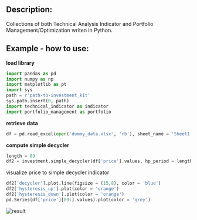 <h2> Description: </h2>

Collections of both Technical Analysis Indicator and Portfolio Management/Optimization writen in Python.


<h2> Example - how to use: </h2>

__load library__

```python
import pandas as pd
import numpy as np
import matplotlib as pt
import sys
path = r'path-to-investment_kit'
sys.path.insert(0, path)
import technical_indicator as indicator
import portfolio_management as portfolio
```

__retrieve data__

```python
df = pd.read_excel(open('dummy_data.xlsx', 'rb'), sheet_name = 'Sheet1', engine = 'openpyxl')
```

__compute simple decycler__
```python
length = 89
df2 = investment.simple_decycler(df['price'].values, hp_period = length,return_df = True)
```

visualize price to simple decycler indicator
```python
df2['decycler'].plot.line(figsize = (15,8), color = 'blue')
df2['hysteresis_up'].plot(color = 'orange')
df2['hysteresis_down'].plot(color = 'orange')
pd.Series(df['price'][89:].values).plot(color = 'grey')
```

![result](https://postimg.cc/yk45xVbv)

